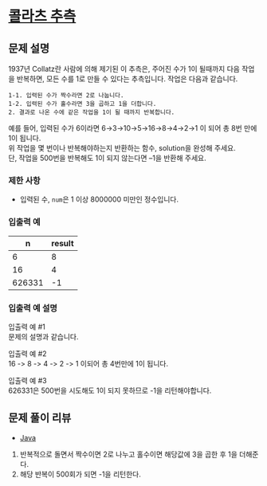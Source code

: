# [콜라츠 추측](https://programmers.co.kr/learn/courses/30/lessons/12943)

## 문제 설명
1937년 Collatz란 사람에 의해 제기된 이 추측은, 주어진 수가 1이 될때까지 다음 작업을 반복하면, 모든 수를 1로 만들 수 있다는 추측입니다. 작업은 다음과 같습니다.

```
1-1. 입력된 수가 짝수라면 2로 나눕니다. 
1-2. 입력된 수가 홀수라면 3을 곱하고 1을 더합니다.
2. 결과로 나온 수에 같은 작업을 1이 될 때까지 반복합니다.
```

예를 들어, 입력된 수가 6이라면 6→3→10→5→16→8→4→2→1 이 되어 총 8번 만에 1이 됩니다.  
위 작업을 몇 번이나 반복해야하는지 반환하는 함수, solution을 완성해 주세요.  
단, 작업을 500번을 반복해도 1이 되지 않는다면 –1을 반환해 주세요.

### 제한 사항
- 입력된 수, `num`은 1 이상 8000000 미만인 정수입니다.

### 입출력 예
|n|result|
|---|---|
|6|8|
|16|4|
|626331|-1|

### 입출력 예 설명
입출력 예 #1  
문제의 설명과 같습니다.

입출력 예 #2  
16 -> 8 -> 4 -> 2 -> 1 이되어 총 4번만에 1이 됩니다.

입출력 예 #3  
626331은 500번을 시도해도 1이 되지 못하므로 -1을 리턴해야합니다.

## 문제 풀이 리뷰
- [Java](./Solution.java)
1. 반복적으로 돌면서 짝수이면 2로 나누고 홀수이면 해당값에 3을 곱한 후 1을 더해준다.
2. 해당 반복이 500회가 되면 -1을 리턴한다.